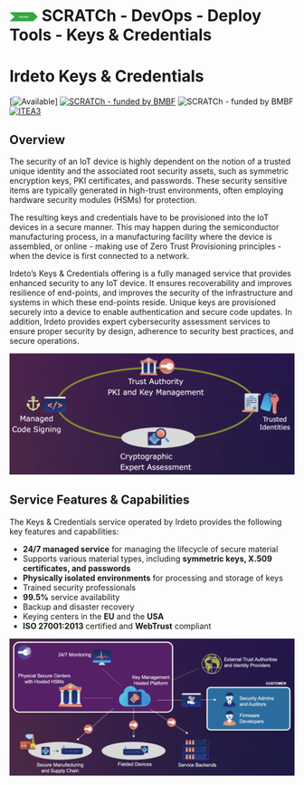 # <img src="../../../images/deploy.png" alt ='deploy'  width="10%" > SCRATCh - DevOps - Deploy Tools - Keys & Credentials

# Irdeto Keys & Credentials

[![Available](https://img.shields.io/badge/status-Available-green)]
[![SCRATCh - funded by BMBF](https://img.shields.io/badge/part%20of-SCRATCh-yellow)](https://scratch-itea3.eu/)
![SCRATCh - funded by BMBF](https://img.shields.io/badge/funded%20by-BMBF-blue)
[![ITEA3](https://img.shields.io/badge/supported%20by-ITEA3-orange)](https://www.itea3.org)

## Overview
The security of an IoT device is highly dependent on the notion of a trusted unique identity and the associated root security assets, such as symmetric encryption keys, PKI certificates, and passwords. These security sensitive items are typically generated in high-trust environments, often employing hardware security modules (HSMs) for protection.

The resulting keys and credentials have to be provisioned into the IoT devices in a secure manner. This may happen during the semiconductor manufacturing process, in a manufacturing facility where the device is assembled, or online - making use of Zero Trust Provisioning principles - when the device is first connected to a network. 

Irdeto’s Keys & Credentials offering is a fully managed service that provides enhanced security to any IoT device. It ensures recoverability and improves resilience of end-points, and improves the security of the infrastructure and systems in which these end-points reside. Unique keys are provisioned securely into a device to  enable authentication and secure code updates. In addition, Irdeto provides expert cybersecurity assessment services to ensure proper security by design, adherence to security best practices, and secure operations. 

![image](K&C.png)

## Service Features & Capabilities
The Keys & Credentials service operated by Irdeto provides the following key features and capabilities:
* **24/7 managed service** for managing the lifecycle of secure material 
* Supports various material types, including **symmetric keys, X.509 certificates, and passwords**
* **Physically isolated environments** for processing and storage of keys
* Trained security professionals
* **99.5%** service availability  
* Backup and disaster recovery
* Keying centers in the **EU** and the **USA** 
* **ISO 27001:2013** certified and **WebTrust** compliant

![image](K&C_Features.png) 










